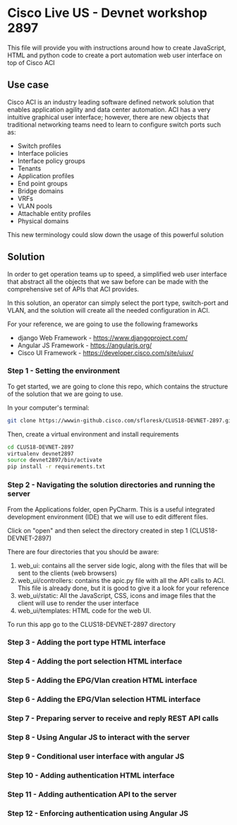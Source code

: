 # Cisco Live US - Devnet workshop 2897
This file will provide you with instructions around how to create JavaScript, HTML and python code to create a 
port automation web user interface on top of Cisco ACI

## Use case

Cisco ACI is an industry leading software defined network solution that enables application agility and data center automation.
ACI has a very intuitive graphical user interface; however, there are new objects that traditional networking teams
need to learn to configure switch ports such as:
 
 * Switch profiles
 * Interface policies
 * Interface policy groups
 * Tenants
 * Application profiles
 * End point groups
 * Bridge domains
 * VRFs
 * VLAN pools
 * Attachable entity profiles
 * Physical domains
 
This new terminology could slow down the usage of this powerful solution

## Solution

In order to get operation teams up to speed, a simplified web user interface that abstract all the objects that 
we saw before can be made with the comprehensive set of APIs that ACI provides. 

In this solution, an operator can simply select the port type, switch-port and VLAN, and the solution will create all 
the needed configuration in ACI.

For your reference, we are going to use the following frameworks

* django Web Framework - https://www.djangoproject.com/
* Angular JS Framework - https://angularjs.org/ 
* Cisco UI Framework - https://developer.cisco.com/site/uiux/ 

### Step 1 - Setting the environment
To get started, we are going to clone this repo, which contains the structure of the solution that we are going to use.

In your computer's terminal:

```bash
git clone https://wwwin-github.cisco.com/sfloresk/CLUS18-DEVNET-2897.git $HOME/CLUS18-DEVNET-2897
```

Then, create a virtual environment and install requirements

```bash
cd CLUS18-DEVNET-2897
virtualenv devnet2897
source devnet2897/bin/activate
pip install -r requirements.txt
```

### Step 2 - Navigating the solution directories and running the server

From the Applications folder, open PyCharm. This is a useful integrated development environment (IDE) that we will use
to edit different files. 

Click on "open" and then select the directory created in step 1 (CLUS18-DEVNET-2897)

There are four directories that you should be aware:

1. web_ui: contains all the server side logic, along with the files that will be sent to the clients (web browsers)
2. web_ui/controllers: contains the apic.py file with all the API calls to ACI. This file is already done, but it is
good to give it a look for your reference
3. web_ui/static: All the JavaScript, CSS, icons and image files that the client will use to render the user interface
4. web_ui/templates: HTML code for the web UI.

To run this app go to the CLUS18-DEVNET-2897 directory 

### Step 3 - Adding the port type HTML interface




### Step 4 - Adding the port selection HTML interface

### Step 5 - Adding the EPG/Vlan creation HTML interface

### Step 6 - Adding the EPG/Vlan selection HTML interface

### Step 7 - Preparing server to receive and reply REST API calls

### Step 8 - Using Angular JS to interact with the server

### Step 9 - Conditional user interface with angular JS

### Step 10 - Adding authentication HTML interface

### Step 11 - Adding authentication API to the server

### Step 12 - Enforcing authentication using Angular JS


